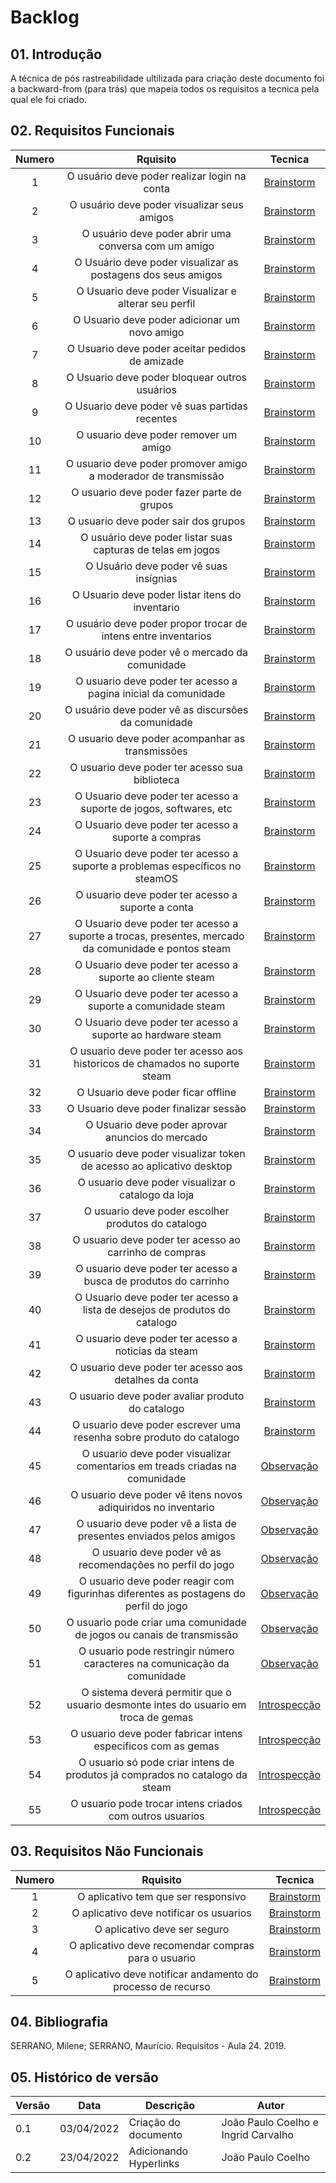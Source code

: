 # Backlog

## 01. Introdução

A técnica de pós rastreabilidade ultilizada para criação deste documento foi a backward-from (para trás) que mapeia todos os requisitos a tecnica pela qual ele foi criado.

## 02. Requisitos Funcionais

| Numero |                                              Rquisito                                               |                                                 Tecnica                                                 |
| :----: | :-------------------------------------------------------------------------------------------------: | :-----------------------------------------------------------------------------------------------------: |
|   1    |                            O usuário deve poder realizar login na conta                             |   [Brainstorm](https://requisitos-de-software.github.io/2021.2-Steam/elicitacao/tecnicas/brainstorm/)   |
|   2    |                             O usuário deve poder visualizar seus amigos                             |   [Brainstorm](https://requisitos-de-software.github.io/2021.2-Steam/elicitacao/tecnicas/brainstorm/)   |
|   3    |                        O usuário deve poder abrir uma conversa com um amigo                         |   [Brainstorm](https://requisitos-de-software.github.io/2021.2-Steam/elicitacao/tecnicas/brainstorm/)   |
|   4    |                    O Usuário deve poder visualizar as postagens dos seus amigos                     |   [Brainstorm](https://requisitos-de-software.github.io/2021.2-Steam/elicitacao/tecnicas/brainstorm/)   |
|   5    |                        O Usuario deve poder Visualizar e alterar seu perfil                         |   [Brainstorm](https://requisitos-de-software.github.io/2021.2-Steam/elicitacao/tecnicas/brainstorm/)   |
|   6    |                            O Usuario deve poder adicionar um novo amigo                             |   [Brainstorm](https://requisitos-de-software.github.io/2021.2-Steam/elicitacao/tecnicas/brainstorm/)   |
|   7    |                           O Usuario deve poder aceitar pedidos de amizade                           |   [Brainstorm](https://requisitos-de-software.github.io/2021.2-Steam/elicitacao/tecnicas/brainstorm/)   |
|   8    |                            O Usuario deve poder bloquear outros usuários                            |   [Brainstorm](https://requisitos-de-software.github.io/2021.2-Steam/elicitacao/tecnicas/brainstorm/)   |
|   9    |                           O Usuario deve poder vê suas partidas recentes                            |   [Brainstorm](https://requisitos-de-software.github.io/2021.2-Steam/elicitacao/tecnicas/brainstorm/)   |
|   10   |                                O usuario deve poder remover um amigo                                |   [Brainstorm](https://requisitos-de-software.github.io/2021.2-Steam/elicitacao/tecnicas/brainstorm/)   |
|   11   |                   O usuario deve poder promover amigo a moderador de transmissão                    |   [Brainstorm](https://requisitos-de-software.github.io/2021.2-Steam/elicitacao/tecnicas/brainstorm/)   |
|   12   |                             O usuario deve poder fazer parte de grupos                              |   [Brainstorm](https://requisitos-de-software.github.io/2021.2-Steam/elicitacao/tecnicas/brainstorm/)   |
|   13   |                                O usuario deve poder sair dos grupos                                 |   [Brainstorm](https://requisitos-de-software.github.io/2021.2-Steam/elicitacao/tecnicas/brainstorm/)   |
|   14   |                     O usuário deve poder listar suas capturas de telas em jogos                     |   [Brainstorm](https://requisitos-de-software.github.io/2021.2-Steam/elicitacao/tecnicas/brainstorm/)   |
|   15   |                               O Usuário deve poder vê suas insígnias                                |   [Brainstorm](https://requisitos-de-software.github.io/2021.2-Steam/elicitacao/tecnicas/brainstorm/)   |
|   16   |                           O Usuario deve poder listar itens do inventario                           |   [Brainstorm](https://requisitos-de-software.github.io/2021.2-Steam/elicitacao/tecnicas/brainstorm/)   |
|   17   |                   O usuário deve poder propor trocar de intens entre inventarios                    |   [Brainstorm](https://requisitos-de-software.github.io/2021.2-Steam/elicitacao/tecnicas/brainstorm/)   |
|   18   |                           O usuário deve poder vê o mercado da comunidade                           |   [Brainstorm](https://requisitos-de-software.github.io/2021.2-Steam/elicitacao/tecnicas/brainstorm/)   |
|   19   |                   O usuario deve poder ter acesso a pagina inicial da comunidade                    |   [Brainstorm](https://requisitos-de-software.github.io/2021.2-Steam/elicitacao/tecnicas/brainstorm/)   |
|   20   |                         O usuário deve poder vê as discursões da comunidade                         |   [Brainstorm](https://requisitos-de-software.github.io/2021.2-Steam/elicitacao/tecnicas/brainstorm/)   |
|   21   |                           O usuario deve poder acompanhar as transmissões                           |   [Brainstorm](https://requisitos-de-software.github.io/2021.2-Steam/elicitacao/tecnicas/brainstorm/)   |
|   22   |                           O usuario deve poder ter acesso sua biblioteca                            |   [Brainstorm](https://requisitos-de-software.github.io/2021.2-Steam/elicitacao/tecnicas/brainstorm/)   |
|   23   |                 O Usuario deve poder ter acesso a suporte de jogos, softwares, etc                  |   [Brainstorm](https://requisitos-de-software.github.io/2021.2-Steam/elicitacao/tecnicas/brainstorm/)   |
|   24   |                         O Usuario deve poder ter acesso a suporte a compras                         |   [Brainstorm](https://requisitos-de-software.github.io/2021.2-Steam/elicitacao/tecnicas/brainstorm/)   |
|   25   |            O Usuario deve poder ter acesso a suporte a problemas específicos no steamOS             |   [Brainstorm](https://requisitos-de-software.github.io/2021.2-Steam/elicitacao/tecnicas/brainstorm/)   |
|   26   |                          O usuario deve poder ter acesso a suporte a conta                          |   [Brainstorm](https://requisitos-de-software.github.io/2021.2-Steam/elicitacao/tecnicas/brainstorm/)   |
|   27   | O Usuario deve poder ter acesso a suporte a trocas, presentes, mercado da comunidade e pontos steam |   [Brainstorm](https://requisitos-de-software.github.io/2021.2-Steam/elicitacao/tecnicas/brainstorm/)   |
|   28   |                     O Usuario deve poder ter acesso a suporte ao cliente steam                      |   [Brainstorm](https://requisitos-de-software.github.io/2021.2-Steam/elicitacao/tecnicas/brainstorm/)   |
|   29   |                    O Usuario deve poder ter acesso a suporte a comunidade steam                     |   [Brainstorm](https://requisitos-de-software.github.io/2021.2-Steam/elicitacao/tecnicas/brainstorm/)   |
|   30   |                     O Usuario deve poder ter acesso a suporte ao hardware steam                     |   [Brainstorm](https://requisitos-de-software.github.io/2021.2-Steam/elicitacao/tecnicas/brainstorm/)   |
|   31   |             O usuario deve poder ter acesso aos historicos de chamados no suporte steam             |   [Brainstorm](https://requisitos-de-software.github.io/2021.2-Steam/elicitacao/tecnicas/brainstorm/)   |
|   32   |                                 O Usuario deve poder ficar offline                                  |   [Brainstorm](https://requisitos-de-software.github.io/2021.2-Steam/elicitacao/tecnicas/brainstorm/)   |
|   33   |                                O Usuario deve poder finalizar sessão                                |   [Brainstorm](https://requisitos-de-software.github.io/2021.2-Steam/elicitacao/tecnicas/brainstorm/)   |
|   34   |                          O Usuario deve poder aprovar anuncios do mercado                           |   [Brainstorm](https://requisitos-de-software.github.io/2021.2-Steam/elicitacao/tecnicas/brainstorm/)   |
|   35   |                O usuario deve poder visualizar token de acesso ao aplicativo desktop                |   [Brainstorm](https://requisitos-de-software.github.io/2021.2-Steam/elicitacao/tecnicas/brainstorm/)   |
|   36   |                         O usuario deve poder visualizar o catalogo da loja                          |   [Brainstorm](https://requisitos-de-software.github.io/2021.2-Steam/elicitacao/tecnicas/brainstorm/)   |
|   37   |                         O usuario deve poder escolher produtos do catalogo                          |   [Brainstorm](https://requisitos-de-software.github.io/2021.2-Steam/elicitacao/tecnicas/brainstorm/)   |
|   38   |                       O usuario deve poder ter acesso ao carrinho de compras                        |   [Brainstorm](https://requisitos-de-software.github.io/2021.2-Steam/elicitacao/tecnicas/brainstorm/)   |
|   39   |                   O usuario deve poder ter acesso a busca de produtos do carrinho                   |   [Brainstorm](https://requisitos-de-software.github.io/2021.2-Steam/elicitacao/tecnicas/brainstorm/)   |
|   40   |             O Usuario deve poder ter acesso a lista de desejos de produtos do catalogo              |   [Brainstorm](https://requisitos-de-software.github.io/2021.2-Steam/elicitacao/tecnicas/brainstorm/)   |
|   41   |                         O usuario deve poder ter acesso a noticias da steam                         |   [Brainstorm](https://requisitos-de-software.github.io/2021.2-Steam/elicitacao/tecnicas/brainstorm/)   |
|   42   |                        O usuario deve poder ter acesso aos detalhes da conta                        |   [Brainstorm](https://requisitos-de-software.github.io/2021.2-Steam/elicitacao/tecnicas/brainstorm/)   |
|   43   |                          O usuario deve poder avaliar produto do catalogo                           |   [Brainstorm](https://requisitos-de-software.github.io/2021.2-Steam/elicitacao/tecnicas/brainstorm/)   |
|   44   |                 O usuario deve poder escrever uma resenha sobre produto do catalogo                 |   [Brainstorm](https://requisitos-de-software.github.io/2021.2-Steam/elicitacao/tecnicas/brainstorm/)   |
|   45   |             O usuario deve poder visualizar comentarios em treads criadas na comunidade             |   [Observação](https://requisitos-de-software.github.io/2021.2-Steam/elicitacao/tecnicas/observacao/)   |
|   46   |                    O usuario deve poder vê itens novos adiquiridos no inventario                    |   [Observação](https://requisitos-de-software.github.io/2021.2-Steam/elicitacao/tecnicas/observacao/)   |
|   47   |                 O usuario deve poder vê a lista de presentes enviados pelos amigos                  |   [Observação](https://requisitos-de-software.github.io/2021.2-Steam/elicitacao/tecnicas/observacao/)   |
|   48   |                     O usuario deve poder vê as recomendações no perfil do jogo                      |   [Observação](https://requisitos-de-software.github.io/2021.2-Steam/elicitacao/tecnicas/observacao/)   |
|   49   |        O usuario deve poder reagir com figurinhas diferentes as postagens do perfil do jogo         |   [Observação](https://requisitos-de-software.github.io/2021.2-Steam/elicitacao/tecnicas/observacao/)   |
|   50   |                O usuario pode criar uma comunidade de jogos ou canais de transmissão                |   [Observação](https://requisitos-de-software.github.io/2021.2-Steam/elicitacao/tecnicas/observacao/)   |
|   51   |              O usuario pode restringir número caracteres na comunicação da comunidade               |   [Observação](https://requisitos-de-software.github.io/2021.2-Steam/elicitacao/tecnicas/observacao/)   |
|   52   |         O sistema deverá permitir que o usuario desmonte intes do usuario em troca de gemas         | [Introspecção](https://requisitos-de-software.github.io/2021.2-Steam/elicitacao/tecnicas/introspeccao/) |
|   53   |                    O usuario deve poder fabricar intens especificos com as gemas                    | [Introspecção](https://requisitos-de-software.github.io/2021.2-Steam/elicitacao/tecnicas/introspeccao/) |
|   54   |            O usuario só pode criar intens de produtos já comprados no catalogo da steam             | [Introspecção](https://requisitos-de-software.github.io/2021.2-Steam/elicitacao/tecnicas/introspeccao/) |
|   55   |                      O usuario pode trocar intens criados com outros usuarios                       | [Introspecção](https://requisitos-de-software.github.io/2021.2-Steam/elicitacao/tecnicas/introspeccao/) |

## 03. Requisitos Não Funcionais

| Numero |                           Rquisito                           |                                               Tecnica                                               |
| :----: | :----------------------------------------------------------: | :-------------------------------------------------------------------------------------------------: |
|   1    |             O aplicativo tem que ser responsivo              | [Brainstorm](https://requisitos-de-software.github.io/2021.2-Steam/elicitacao/tecnicas/brainstorm/) |
|   2    |           O aplicativo deve notificar os usuarios            | [Brainstorm](https://requisitos-de-software.github.io/2021.2-Steam/elicitacao/tecnicas/brainstorm/) |
|   3    |                 O aplicativo deve ser seguro                 | [Brainstorm](https://requisitos-de-software.github.io/2021.2-Steam/elicitacao/tecnicas/brainstorm/) |
|   4    |     O aplicativo deve recomendar compras para o usuario      | [Brainstorm](https://requisitos-de-software.github.io/2021.2-Steam/elicitacao/tecnicas/brainstorm/) |
|   5    | O aplicativo deve notificar andamento do processo de recurso | [Brainstorm](https://requisitos-de-software.github.io/2021.2-Steam/elicitacao/tecnicas/brainstorm/) |

## 04. Bibliografia

SERRANO, Milene; SERRANO, Maurício. Requisitos - Aula 24. 2019.

## 05. Histórico de versão

| Versão | Data       | Descrição              | Autor                               |
| ------ | ---------- | ---------------------- | ----------------------------------- |
| 0.1    | 03/04/2022 | Criação do documento   | João Paulo Coelho e Ingrid Carvalho |
| 0.2    | 23/04/2022 | Adicionando Hyperlinks | João Paulo Coelho                   |
